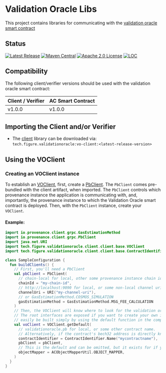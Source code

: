 # Validation Oracle Libs
This project contains libraries for communicating with the [validation oracle smart contract](https://github.com/FigureTechnologies/validation-oracle-smart-contract)

## Status
[![Latest Release][release-badge]][release-latest]
[![Maven Central][maven-badge]][maven-url]
[![Apache 2.0 License][license-badge]][license-url]
[![LOC][loc-badge]][loc-report]

[license-badge]: https://img.shields.io/github/license/FigureTechnologies/validation-oracle-libs.svg
[license-url]: https://github.com/FigureTechnologies/validation-oracle-libs/blob/main/LICENSE
[maven-badge]: https://maven-badges.herokuapp.com/maven-central/tech/figure/validationoracle/vo-client/badge.svg
[maven-url]: https://maven-badges.herokuapp.com/maven-central/tech/figure/validationoracle/vo-client
[release-badge]: https://img.shields.io/github/tag/FigureTechnologies/validation-oracle-libs.svg
[release-latest]: https://github.com/FigureTechnologies/validation-oracle-libs/releases/latest
[loc-badge]: https://tokei.rs/b1/github/FigureTechnologies/validation-oracle-libs
[loc-report]: https://github.com/FigureTechnologies/validation-oracle-libs

## Compatibility

The following client/verifier versions should be used with the validation oracle smart contract:

| Client / Verifier | AC Smart Contract |
|-------------------|-------------------|
| v1.0.0            | v1.0.0            |

## Importing the Client and/or Verifier
- The [client](client) library can be downloaded via: `tech.figure.validationoracle:vo-client:<latest-release-version>`

## Using the VOClient
### Creating an VOClient instance
To establish an [VOClient](client/src/main/kotlin/tech/figure/validationoracle/client/base/VOClient.kt), first,
create a [PbClient](https://github.com/provenance-io/pb-grpc-client-kotlin/blob/main/src/main/kotlin/io/provenance/client/grpc/PbClient.kt). 
The `PbClient` comes pre-bundled with the client artifact, when imported.  The `PbClient` controls which provenance 
instance the application is communicating with, and, importantly, the provenance instance to which the Validation
Oracle smart contract is deployed.  Then, with the `PbClient` instance, create your `VOClient`.

#### Example:

```kotlin
import io.provenance.client.grpc.GasEstimationMethod
import io.provenance.client.grpc.PbClient
import java.net.URI
import tech.figure.validationoracle.client.client.base.VOClient
import tech.figure.validationoracle.client.client.base.ContractIdentifier

class SampleConfiguration {
  fun buildClients() {
    // First, you'll need a PbClient
    val pbClient = PbClient(
      // chain-local for local, other some provenance instance chain id
      chainId = "my-chain-id",
      // http://localhost:9090 for local, or some non-local channel uri
      channelUri = URI("my-channel-uri"),
      // or GasEstimationMethod.COSMOS_SIMULATION
      gasEstimationMethod = GasEstimationMethod.MSG_FEE_CALCULATION
    )
    // Then, the VOClient will know where to look for the validation oracle smart contract
    // The root interfaces are exposed if you want to create your own implementation, but a default implementation can
    // easily be built simply by using the default function in the companion object of the VOClient interface:
    val voClient = VOClient.getDefault(
      // validationoracle.pb for local, or some other contract name. 
      // Alternatively, if the contract's bech32 address is directly known, you can use ContractIdentifier.Address("mycontractaddressbech32")
      contractIdentifier = ContractIdentifier.Name("mycontractname"),
      pbClient = pbClient,
      // This is the default and can be omitted, but it exists for if you'd like to provide your own Jackson ObjectMapper instance
      objectMapper = ACObjectMapperUtil.OBJECT_MAPPER,
    )
  }
}
```
